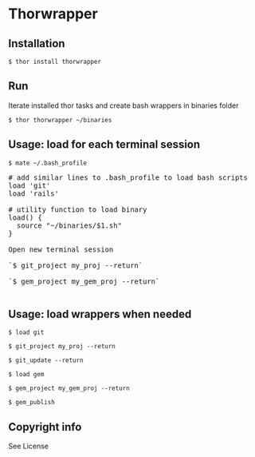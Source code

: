 # Thorwrapper ##

## Installation ##

`$ thor install thorwrapper`

## Run ##

Iterate installed thor tasks and create bash wrappers in binaries folder
                            
`$ thor thorwrapper ~/binaries`

## Usage: load for each terminal session ##

`$ mate ~/.bash_profile`

<pre>
# add similar lines to .bash_profile to load bash scripts  
load 'git'
load 'rails'

# utility function to load binary
load() {
  source "~/binaries/$1.sh"  
}

Open new terminal session

`$ git_project my_proj --return`

`$ gem_project my_gem_proj --return`

</pre>

## Usage: load wrappers when needed ##

`$ load git`
            
`$ git_project my_proj --return`

`$ git_update --return`

`$ load gem`
            
`$ gem_project my_gem_proj --return`

`$ gem_publish`

## Copyright info #

See License